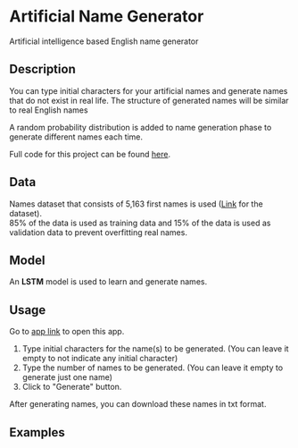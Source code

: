 # Artificial Name Generator
Artificial intelligence based English name generator <br>

## Description
You can type initial characters for your artificial names and generate names that do not exist in real life. 
The structure of generated names will be similar to real English names <br>

A random probability distribution is added to name generation phase to generate different names each time. <br>

Full code for this project can be found [here](https://github.com/yigitatesh/artificial_name_generator/blob/main/full_code/english_name_generator.ipynb).

## Data
Names dataset that consists of 5,163 first names is used ([Link](https://github.com/smashew/NameDatabases/blob/master/NamesDatabases/first%20names/us.txt) for the dataset). <br>
85% of the data is used as training data and 15% of the data is used as validation data to prevent overfitting real names. <br>

## Model
An **LSTM** model is used to learn and generate names. <br>

## Usage
Go to [app link](https://unseen-turkish-name-generator.herokuapp.com/) to open this app. <br>

1. Type initial characters for the name(s) to be generated. (You can leave it empty to not indicate any initial character)
2. Type the number of names to be generated. (You can leave it empty to generate just one name)
3. Click to "Generate" button.

After generating names, you can download these names in txt format.

## Examples

